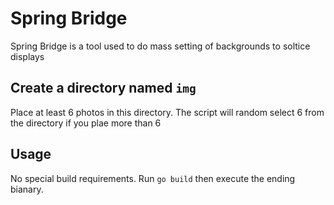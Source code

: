 # Spring Bridge
Spring Bridge is a tool used to do mass setting of backgrounds to soltice displays

## Create a directory named `img`
Place at least 6 photos in this directory. The script will random select 6 from the directory if you plae more than 6

## Usage

No special build requirements. Run `go build` then execute the ending bianary.
